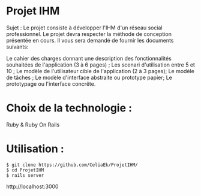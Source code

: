 # Projet IHM

Sujet : 
Le projet consiste à développer l'IHM d'un réseau social professionnel.
Le projet devra respecter la méthode de conception présentée en cours. Il vous sera demandé de fournir les documents suivants:

Le cahier des charges donnant une description des fonctionnalités souhaitées de l'application (3 à 6 pages) ;
Les scenari d'utilisation entre 5 et 10 ;
Le modèle de l'utilisateur cible de l'application (2 à 3 pages);
Le modèle de tâches ;
Le modèle d'interface abstraite ou prototype papier;
Le prototypage ou l'interface concrête.


# Choix de la technologie :

Ruby & Ruby On Rails


# Utilisation : 

    $ git clone https://github.com/CeliaEk/ProjetIHM/
    $ cd ProjetIHM
    $ rails server

http://localhost:3000

